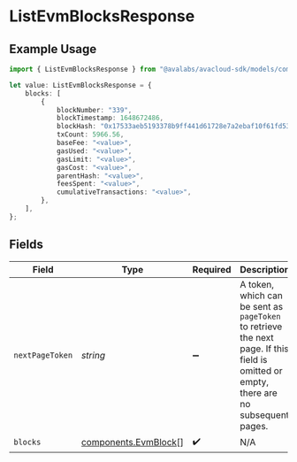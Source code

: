 # ListEvmBlocksResponse

## Example Usage

```typescript
import { ListEvmBlocksResponse } from "@avalabs/avacloud-sdk/models/components";

let value: ListEvmBlocksResponse = {
    blocks: [
        {
            blockNumber: "339",
            blockTimestamp: 1648672486,
            blockHash: "0x17533aeb5193378b9ff441d61728e7a2ebaf10f61fd5310759451627dfca2e7c",
            txCount: 5966.56,
            baseFee: "<value>",
            gasUsed: "<value>",
            gasLimit: "<value>",
            gasCost: "<value>",
            parentHash: "<value>",
            feesSpent: "<value>",
            cumulativeTransactions: "<value>",
        },
    ],
};
```

## Fields

| Field                                                                                                                                  | Type                                                                                                                                   | Required                                                                                                                               | Description                                                                                                                            |
| -------------------------------------------------------------------------------------------------------------------------------------- | -------------------------------------------------------------------------------------------------------------------------------------- | -------------------------------------------------------------------------------------------------------------------------------------- | -------------------------------------------------------------------------------------------------------------------------------------- |
| `nextPageToken`                                                                                                                        | *string*                                                                                                                               | :heavy_minus_sign:                                                                                                                     | A token, which can be sent as `pageToken` to retrieve the next page. If this field is omitted or empty, there are no subsequent pages. |
| `blocks`                                                                                                                               | [components.EvmBlock](../../models/components/evmblock.md)[]                                                                           | :heavy_check_mark:                                                                                                                     | N/A                                                                                                                                    |